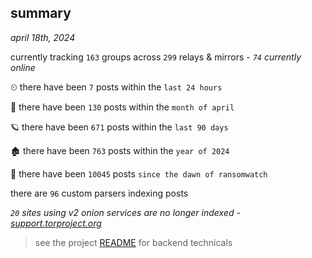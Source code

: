 
## summary
_april 18th, 2024_

currently tracking `163` groups across `299` relays & mirrors - _`74` currently online_

⏲ there have been `7` posts within the `last 24 hours`

🦈 there have been `130` posts within the `month of april`

🪐 there have been `671` posts within the `last 90 days`

🏚 there have been `763` posts within the `year of 2024`

🦕 there have been `10045` posts `since the dawn of ransomwatch`

there are `96` custom parsers indexing posts

_`20` sites using v2 onion services are no longer indexed - [support.torproject.org](https://support.torproject.org/onionservices/v2-deprecation/)_

> see the project [README](https://github.com/joshhighet/ransomwatch#ransomwatch--) for backend technicals
